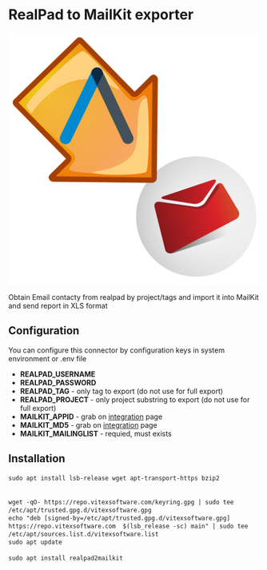 # RealPad to MailKit exporter

![RealPad & MailKit logo](realpad2mailkit.svg?raw=true)

Obtain Email contacty from realpad by project/tags and import it into MailKit and send report in XLS format

## Configuration

You can configure this connector by configuration keys in system environment or .env file

- **REALPAD_USERNAME** 
- **REALPAD_PASSWORD**
- **REALPAD_TAG** - only tag to export (do not use for full export)
- **REALPAD_PROJECT** - only project substring to export (do not use for full export)
- **MAILKIT_APPID** - grab on [integration](https://app.mailkit.eu/action,setting/section,6/action2,integration) page
- **MAILKIT_MD5** - grab on [integration](https://app.mailkit.eu/action,setting/section,6/action2,integration) page
- **MAILKIT_MAILINGLIST** - requied, must exists

## Installation

```shell
sudo apt install lsb-release wget apt-transport-https bzip2


wget -qO- https://repo.vitexsoftware.com/keyring.gpg | sudo tee /etc/apt/trusted.gpg.d/vitexsoftware.gpg
echo "deb [signed-by=/etc/apt/trusted.gpg.d/vitexsoftware.gpg]  https://repo.vitexsoftware.com  $(lsb_release -sc) main" | sudo tee /etc/apt/sources.list.d/vitexsoftware.list
sudo apt update

sudo apt install realpad2mailkit
```

